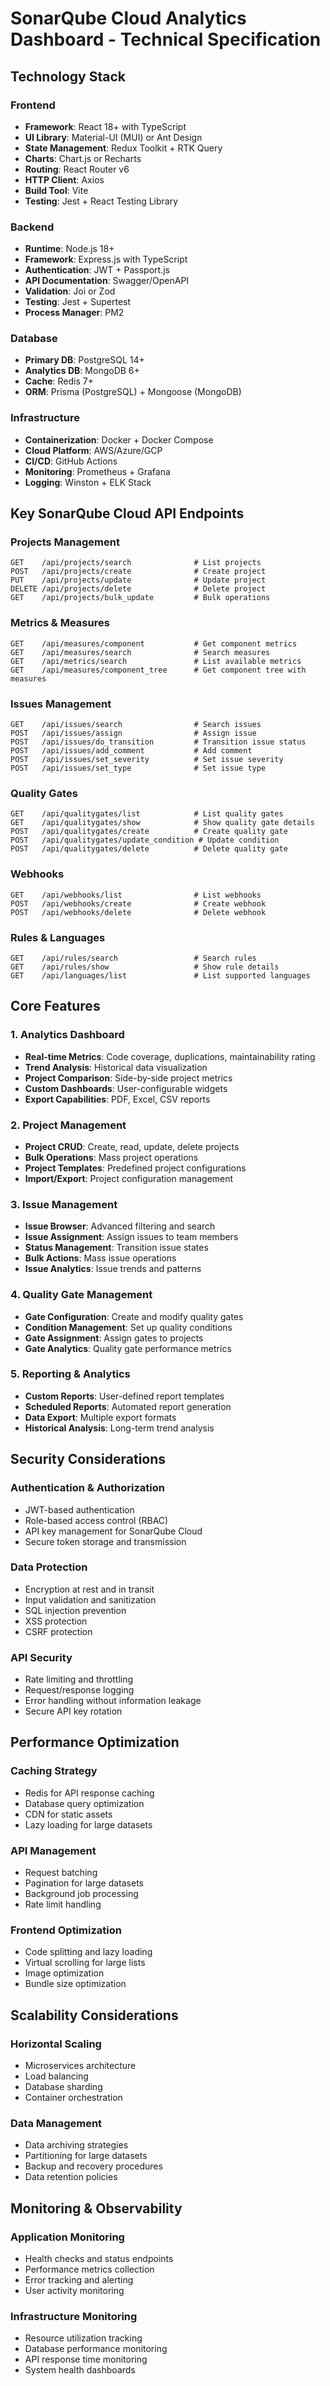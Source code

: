 # SonarQube Cloud Analytics Dashboard - Technical Specification

## Technology Stack

### Frontend
- **Framework**: React 18+ with TypeScript
- **UI Library**: Material-UI (MUI) or Ant Design
- **State Management**: Redux Toolkit + RTK Query
- **Charts**: Chart.js or Recharts
- **Routing**: React Router v6
- **HTTP Client**: Axios
- **Build Tool**: Vite
- **Testing**: Jest + React Testing Library

### Backend
- **Runtime**: Node.js 18+
- **Framework**: Express.js with TypeScript
- **Authentication**: JWT + Passport.js
- **API Documentation**: Swagger/OpenAPI
- **Validation**: Joi or Zod
- **Testing**: Jest + Supertest
- **Process Manager**: PM2

### Database
- **Primary DB**: PostgreSQL 14+
- **Analytics DB**: MongoDB 6+
- **Cache**: Redis 7+
- **ORM**: Prisma (PostgreSQL) + Mongoose (MongoDB)

### Infrastructure
- **Containerization**: Docker + Docker Compose
- **Cloud Platform**: AWS/Azure/GCP
- **CI/CD**: GitHub Actions
- **Monitoring**: Prometheus + Grafana
- **Logging**: Winston + ELK Stack

## Key SonarQube Cloud API Endpoints

### Projects Management
```
GET    /api/projects/search              # List projects
POST   /api/projects/create              # Create project
PUT    /api/projects/update              # Update project
DELETE /api/projects/delete              # Delete project
GET    /api/projects/bulk_update         # Bulk operations
```

### Metrics & Measures
```
GET    /api/measures/component           # Get component metrics
GET    /api/measures/search              # Search measures
GET    /api/metrics/search               # List available metrics
GET    /api/measures/component_tree      # Get component tree with measures
```

### Issues Management
```
GET    /api/issues/search                # Search issues
POST   /api/issues/assign                # Assign issue
POST   /api/issues/do_transition         # Transition issue status
POST   /api/issues/add_comment           # Add comment
POST   /api/issues/set_severity          # Set issue severity
POST   /api/issues/set_type              # Set issue type
```

### Quality Gates
```
GET    /api/qualitygates/list            # List quality gates
GET    /api/qualitygates/show            # Show quality gate details
POST   /api/qualitygates/create          # Create quality gate
POST   /api/qualitygates/update_condition # Update condition
POST   /api/qualitygates/delete          # Delete quality gate
```

### Webhooks
```
GET    /api/webhooks/list                # List webhooks
POST   /api/webhooks/create              # Create webhook
POST   /api/webhooks/delete              # Delete webhook
```

### Rules & Languages
```
GET    /api/rules/search                 # Search rules
GET    /api/rules/show                   # Show rule details
GET    /api/languages/list               # List supported languages
```

## Core Features

### 1. Analytics Dashboard
- **Real-time Metrics**: Code coverage, duplications, maintainability rating
- **Trend Analysis**: Historical data visualization
- **Project Comparison**: Side-by-side project metrics
- **Custom Dashboards**: User-configurable widgets
- **Export Capabilities**: PDF, Excel, CSV reports

### 2. Project Management
- **Project CRUD**: Create, read, update, delete projects
- **Bulk Operations**: Mass project operations
- **Project Templates**: Predefined project configurations
- **Import/Export**: Project configuration management

### 3. Issue Management
- **Issue Browser**: Advanced filtering and search
- **Issue Assignment**: Assign issues to team members
- **Status Management**: Transition issue states
- **Bulk Actions**: Mass issue operations
- **Issue Analytics**: Issue trends and patterns

### 4. Quality Gate Management
- **Gate Configuration**: Create and modify quality gates
- **Condition Management**: Set up quality conditions
- **Gate Assignment**: Assign gates to projects
- **Gate Analytics**: Quality gate performance metrics

### 5. Reporting & Analytics
- **Custom Reports**: User-defined report templates
- **Scheduled Reports**: Automated report generation
- **Data Export**: Multiple export formats
- **Historical Analysis**: Long-term trend analysis

## Security Considerations

### Authentication & Authorization
- JWT-based authentication
- Role-based access control (RBAC)
- API key management for SonarQube Cloud
- Secure token storage and transmission

### Data Protection
- Encryption at rest and in transit
- Input validation and sanitization
- SQL injection prevention
- XSS protection
- CSRF protection

### API Security
- Rate limiting and throttling
- Request/response logging
- Error handling without information leakage
- Secure API key rotation

## Performance Optimization

### Caching Strategy
- Redis for API response caching
- Database query optimization
- CDN for static assets
- Lazy loading for large datasets

### API Management
- Request batching
- Pagination for large datasets
- Background job processing
- Rate limit handling

### Frontend Optimization
- Code splitting and lazy loading
- Virtual scrolling for large lists
- Image optimization
- Bundle size optimization

## Scalability Considerations

### Horizontal Scaling
- Microservices architecture
- Load balancing
- Database sharding
- Container orchestration

### Data Management
- Data archiving strategies
- Partitioning for large datasets
- Backup and recovery procedures
- Data retention policies

## Monitoring & Observability

### Application Monitoring
- Health checks and status endpoints
- Performance metrics collection
- Error tracking and alerting
- User activity monitoring

### Infrastructure Monitoring
- Resource utilization tracking
- Database performance monitoring
- API response time monitoring
- System health dashboards
